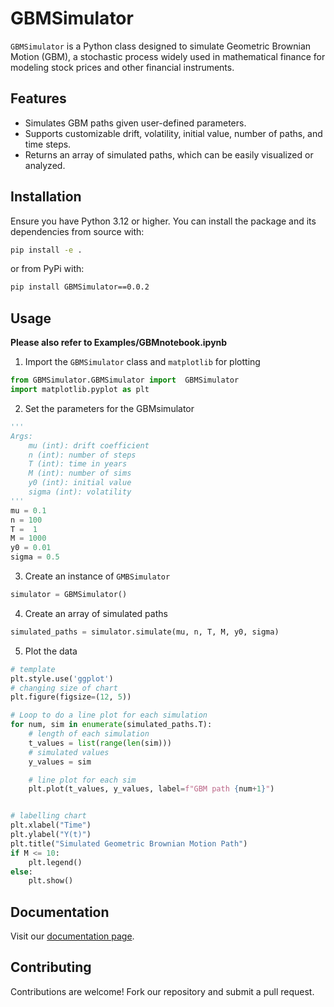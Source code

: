 # GBMSimulator

`GBMSimulator` is a Python class designed to simulate Geometric Brownian Motion (GBM), a stochastic process widely used in mathematical finance for modeling stock prices and other financial instruments.

## Features

* Simulates GBM paths given user-defined parameters.
* Supports customizable drift, volatility, initial value, number of paths, and time steps.
* Returns an array of simulated paths, which can be easily visualized or analyzed.

## Installation

Ensure you have Python 3.12 or higher. You can install the package and its dependencies from source with:

```bash
pip install -e .
```

or from PyPi with:

```bash
pip install GBMSimulator==0.0.2
```

## Usage

**Please also refer to Examples/GBMnotebook.ipynb**

1. Import the `GBMSimulator` class and `matplotlib` for plotting

```python
from GBMSimulator.GBMSimulator import  GBMSimulator
import matplotlib.pyplot as plt
```

2. Set the parameters for the GBMsimulator

```python
'''
Args:
    mu (int): drift coefficient
    n (int): number of steps
    T (int): time in years
    M (int): number of sims
    y0 (int): initial value
    sigma (int): volatility
'''
mu = 0.1
n = 100
T =  1
M = 1000
y0 = 0.01
sigma = 0.5
```

3. Create an instance of `GMBSimulator`

```python
simulator = GBMSimulator()
```

4. Create an array of simulated paths

```python
simulated_paths = simulator.simulate(mu, n, T, M, y0, sigma)
```

5. Plot the data

```python
# template
plt.style.use('ggplot') 
# changing size of chart
plt.figure(figsize=(12, 5))

# Loop to do a line plot for each simulation
for num, sim in enumerate(simulated_paths.T):
    # length of each simulation
    t_values = list(range(len(sim)))
    # simulated values
    y_values = sim

    # line plot for each sim
    plt.plot(t_values, y_values, label=f"GBM path {num+1}")


# labelling chart
plt.xlabel("Time")
plt.ylabel("Y(t)")
plt.title("Simulated Geometric Brownian Motion Path")
if M <= 10:
    plt.legend()
else:
    plt.show()
```

## Documentation

Visit our [documentation page](https://gbmsimulator.readthedocs.io/en/latest/index.html).

## Contributing

Contributions are welcome! Fork our repository and submit a pull request.


